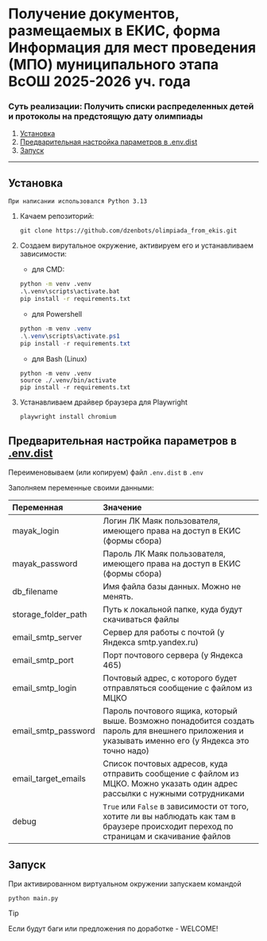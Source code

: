 # Получение документов, размещаемых в ЕКИС, форма Информация для мест проведения (МПО) муниципального этапа ВсОШ 2025-2026 уч. года

### Суть реализации: Получить списки распределенных детей и протоколы на предстоящую дату олимпиады

1. [Установка](#установка)
2. [Предварительная настройка параметров в .env.dist](#предварительная-настройка)
3. [Запуск](#запуск)

---

## Установка

    При написании использовался Python 3.13

1. Качаем репозиторий:
    ```shell
    git clone https://github.com/dzenbots/olimpiada_from_ekis.git
    ```
2. Создаем вирутальное окружение, активируем его и устанавливаем зависимости:

    - для CMD:
    ```cmd
    python -m venv .venv
    .\.venv\scripts\activate.bat
    pip install -r requirements.txt
    ```
    - для Powershell
    ```powershell
    python -m venv .venv
    .\.venv\scripts\activate.ps1
    pip install -r requirements.txt
    ```
    - для Bash (Linux)
    ```shell
    python -m venv .venv
    source ./.venv/bin/activate
    pip install -r requirements.txt
    ```

3. Устанавливаем драйвер браузера для Playwright

    ```shell
    playwright install chromium
    ```

## Предварительная настройка параметров в [.env.dist](.env.dist)

Переименовываем (или копируем) файл `.env.dist` в `.env`

Заполняем переменные своими данными:

| Переменная          | Значение                                                                                                                                            |
|:--------------------|:----------------------------------------------------------------------------------------------------------------------------------------------------|
| mayak_login         | Логин ЛК Маяк пользователя, имеющего права на доступ в ЕКИС (формы сбора)                                                                               | 
| mayak_password      | Пароль ЛК Маяк пользователя, имеющего права на доступ в ЕКИС (формы сбора)                                                                          |
| db_filename         | Имя файла базы данных. Можно не менять.                                                                                                             |
| storage_folder_path | Путь к локальной папке, куда будут скачиваться файлы                                                                                                |
| email_smtp_server   | Сервер для работы с почтой (у Яндекса smtp.yandex.ru)                                                                                               |
| email_smtp_port     | Порт почтового сервера (у Яндекса 465)                                                                                                              |
| email_smtp_login    | Почтовый адрес, с которого будет отправляться сообщение с файлом из МЦКО                                                                            |
| email_smtp_password | Пароль почтового ящика, который выше. Возможно понадобится создать пароль для внешнего приложения и указывать именно его (у Яндекса это точно надо) |
| email_target_emails | Список почтовых адресов, куда отправить сообщение с файлом из МЦКО. Можно указать один адрес рассылки с нужными сотрудниками                        |
| debug               | `True` или `False` в зависимости от того, хотите ли вы наблюдать как там в браузере происходит переход по страницам и скачивание файлов             |

## Запуск

При активированном виртуальном окружении запускаем командой

```shell
python main.py
```

> [!TIP]
> Если будут баги или предложения по доработке - WELCOME!

